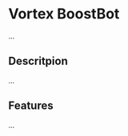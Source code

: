 # Vortex BoostBot
...

## Descritpion
... <!-- add desc here -->

## Features
... <!-- add features here -->

<!-- bla bla -->
